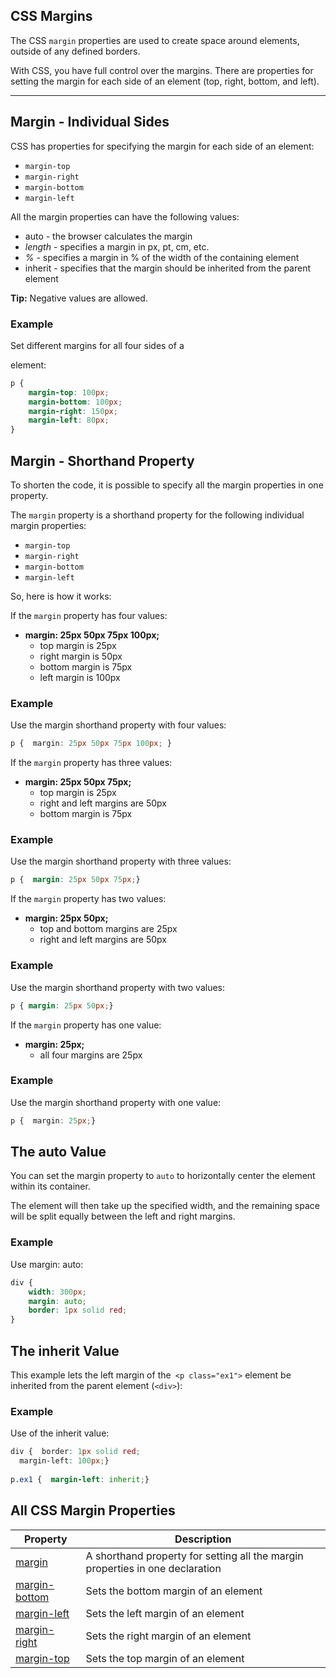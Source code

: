 ## CSS Margins

The CSS `margin` properties are used to create space around elements, outside of any defined borders.

With CSS, you have full control over the margins. There are properties for setting the margin for each side of an element (top, right, bottom, and left).

___

## Margin - Individual Sides

CSS has properties for specifying the margin for each side of an element:

-   `margin-top`
-   `margin-right`
-   `margin-bottom`
-   `margin-left`

All the margin properties can have the following values:

-   auto - the browser calculates the margin
-   _length_ - specifies a margin in px, pt, cm, etc.
-   _%_ - specifies a margin in % of the width of the containing element
-   inherit - specifies that the margin should be inherited from the parent element

**Tip:** Negative values are allowed.

### Example

Set different margins for all four sides of a <p> element:
```css
p {
    margin-top: 100px;  
    margin-bottom: 100px;  
    margin-right: 150px;  
    margin-left: 80px;
}
```

## Margin - Shorthand Property

To shorten the code, it is possible to specify all the margin properties in one property.

The `margin` property is a shorthand property for the following individual margin properties:

-   `margin-top`
-   `margin-right`
-   `margin-bottom`
-   `margin-left`

So, here is how it works:

If the `margin` property has four values:

-   **margin: 25px 50px 75px 100px;**
    -   top margin is 25px
    -   right margin is 50px
    -   bottom margin is 75px
    -   left margin is 100px

### Example

Use the margin shorthand property with four values:
```css
p {  margin: 25px 50px 75px 100px; }
```

If the `margin` property has three values:

-   **margin: 25px 50px 75px;**
    -   top margin is 25px
    -   right and left margins are 50px
    -   bottom margin is 75px

### Example

Use the margin shorthand property with three values: 
```css
p {  margin: 25px 50px 75px;}
```

If the `margin` property has two values:

-   **margin: 25px 50px;**
    -   top and bottom margins are 25px
    -   right and left margins are 50px

### Example

Use the margin shorthand property with two values: 
```css
p { margin: 25px 50px;}
```

If the `margin` property has one value:

-   **margin: 25px;**
    -   all four margins are 25px

### Example

Use the margin shorthand property with one value: 
```css
p {  margin: 25px;}
```

## The auto Value

You can set the margin property to `auto` to horizontally center the element within its container.

The element will then take up the specified width, and the remaining space will be split equally between the left and right margins.

### Example

Use margin: auto:
```css
div { 
    width: 300px;  
    margin: auto;  
    border: 1px solid red;
}
```

## The inherit Value

This example lets the left margin of the` <p class="ex1">` element be inherited from the parent element (`<div>`):

### Example

Use of the inherit value:
```css
div {  border: 1px solid red;  
  margin-left: 100px;}  
  
p.ex1 {  margin-left: inherit;}
```

## All CSS Margin Properties

| Property | Description |
| --- | --- |
| [margin]() | A shorthand property for setting all the margin properties in one declaration |
| [margin-bottom]() | Sets the bottom margin of an element |
| [margin-left]() | Sets the left margin of an element |
| [margin-right]() | Sets the right margin of an element |
| [margin-top]() | Sets the top margin of an element |